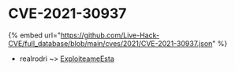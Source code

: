 # CVE-2021-30937
{% embed url="https://github.com/Live-Hack-CVE/full_database/blob/main/cves/2021/CVE-2021-30937.json" %}

* realrodri ~> [ExploiteameEsta](https://www.alice-snow.ru/2021/database/cve-2021-30937/exploiteameesta-realrodri)